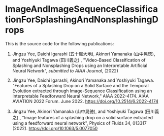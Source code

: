 # ImageAndImageSequenceClassificationForSplashingAndNonsplashingDrops

This is the source code for the following publications:

1. Jingzu Yee, Daichi Igarashi (五十嵐大地), Akinori Yamanaka (山中晃徳), and Yoshiyuki Tagawa (田川義之) , "Video-Based Classification of Splashing and Nonsplashing Drops using an Interpretable Artificial Neural Network", *submitted to AIAA Journal*, (2022)

2. Jingzu Yee, Daichi Igarashi, Akinori Yamanaka and Yoshiyuki Tagawa. "Features of a Splashing Drop on a Solid Surface and the Temporal Evolution extracted through Image-Sequence Classification using an Interpretable Feedforward Neural Network," AIAA 2022-4174. AIAA AVIATION 2022 Forum. June 2022. https://doi.org/10.2514/6.2022-4174

3. Jingzu Yee, Akinori Yamanaka (山中晃徳), and Yoshiyuki Tagawa (田川義之) ,
"Image features of a splashing drop on a solid surface extracted using a feedforward neural network",
Physics of Fluids 34, 013317 (2022). https://doi.org/10.1063/5.0077050
